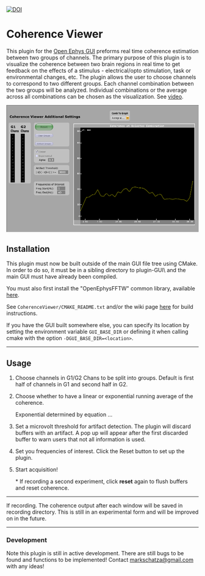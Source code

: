 [![DOI](https://zenodo.org/badge/200098473.svg)](https://zenodo.org/badge/latestdoi/200098473)
# Coherence Viewer
This plugin for the [Open Ephys GUI](https://github.com/open-ephys/plugin-GUI) preforms real time coherence estimation between two groups of channels. The primary purpose of this plugin is to visualize the coherence between two brain regions in real time to get feedback on the effects of a stimulus - electrical/opto stimulation, task or environmental changes, etc. The plugin allows the user to choose channels to correspond to two different groups. Each channel combination between the two groups will be analyzed. Individual combinations or the average across all combinations can be chosen as the visualization. See [video](https://drive.google.com/open?id=1Qn3aU0Fl4xd-TCFRlrGKvbNjoVNFkC9a).


![alt text](coherence-canvas.PNG "User Interface for Coherence Viewer")


## Installation
This plugin must now be built outside of the main GUI file tree using CMake. In order to do so, it must be in a sibling directory to plugin-GUI\\ and the main GUI must have already been compiled.

You must also first install the "OpenEphysFFTW" common library, available [here](https://github.com/tne-lab/OpenEphysFFTW/tree/master).

See `CoherenceViewer/CMAKE_README.txt` and/or the wiki page [here](https://open-ephys.atlassian.net/wiki/spaces/OEW/pages/1259110401/Plugin+CMake+Builds) for build instructions.

If you have the GUI built somewhere else, you can specify its location by setting the environment variable `GUI_BASE_DIR` or defining it when calling cmake with the option `-DGUI_BASE_DIR=<location>`.

----
## Usage
1. Choose channels in G1/G2 Chans to be split into groups. Default is first half of channels in G1 and second half in G2.
2. Choose whether to have a linear or exponential running average of the coherence.

   Exponential determined by equation ...
3. Set a microvolt threshold for artifact detection. The plugin will discard buffers with an artifact. A pop up will appear after the first discarded buffer to warn users that not all information is used.
4. Set you frequencies of interest. Click the Reset button to set up the plugin.
5. Start acquisition!

   \* If recording a second experiment, click **reset** again to flush buffers and reset coherence.

----
If recording. The coherence output after each window will be saved in recording directory.
This is still in an experimental form and will be improved on in the future.

----
### Development
Note this plugin is still in active development. There are still bugs to be found and functions to be implemented! Contact <markschatza@gmail.com> with any ideas!
